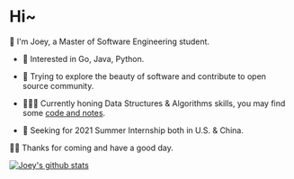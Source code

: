 # Hi~ 

📖 I'm Joey, a Master of Software Engineering student.

- 🔨 Interested in Go, Java, Python.

- 🌁 Trying to explore the beauty of software and contribute to open source community.

- 👨🏻‍💻 Currently honing Data Structures & Algorithms skills, you may find some [code and notes](https://github.com/joey66666/Codeyard).

- 👀 Seeking for 2021 Summer Internship both in U.S. & China.

👋🏻 Thanks for coming and have a good day.

[![Joey's github stats](https://github-readme-stats-rho.vercel.app/api?username=joey66666&show_icons=true&title_color=fff&icon_color=79ff97&text_color=9f9f9f&bg_color=151515)](https://github.com/joey66666)
